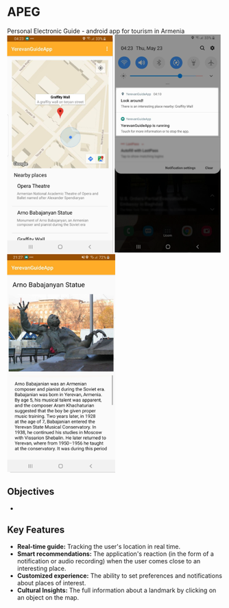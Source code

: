 # APEG
Personal Electronic Guide - android app for tourism in Armenia
![alt text](imgs/Picture.png) ![alt text](imgs/Picture2.png) ![alt text](imgs/Picture3.png)

## Objectives
- 

## Key Features
- **Real-time guide:** Tracking the user's location in real time.
- **Smart recommendations:** The application's reaction (in the form of a notification or audio recording) when the user comes close to an interesting place.
- **Customized experience:** The ability to set preferences and notifications about places of interest.
- **Cultural Insights:** The full information about a landmark by clicking on an object on the map.
